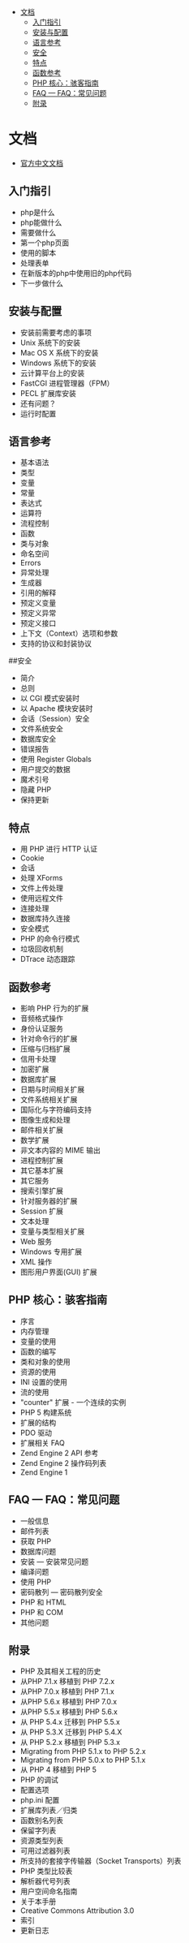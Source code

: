 <!-- TOC -->

- [文档](#文档)
    - [入门指引](#入门指引)
    - [安装与配置](#安装与配置)
    - [语言参考](#语言参考)
    - [安全](#安全)
    - [特点](#特点)
    - [函数参考](#函数参考)
    - [PHP 核心：骇客指南](#php-核心骇客指南)
    - [FAQ — FAQ：常见问题](#faq--faq常见问题)
    - [附录](#附录)

<!-- /TOC -->

# 文档

- [官方中文文档](https://secure.php.net/manual/zh/)

## 入门指引

- php是什么
- php能做什么
- 需要做什么
- 第一个php页面
- 使用的脚本
- 处理表单
- 在新版本的php中使用旧的php代码
- 下一步做什么


## 安装与配置

- 安装前需要考虑的事项
- Unix 系统下的安装
- Mac OS X 系统下的安装
- Windows 系统下的安装
- 云计算平台上的安装
- FastCGI 进程管理器（FPM）
- PECL 扩展库安装
- 还有问题？
- 运行时配置

## 语言参考

- 基本语法
- 类型
- 变量
- 常量
- 表达式
- 运算符
- 流程控制
- 函数
- 类与对象
- 命名空间
- Errors
- 异常处理
- 生成器
- 引用的解释
- 预定义变量
- 预定义异常
- 预定义接口
- 上下文（Context）选项和参数
- 支持的协议和封装协议

##安全

- 简介
- 总则
- 以 CGI 模式安装时
- 以 Apache 模块安装时
- 会话（Session）安全
- 文件系统安全
- 数据库安全
- 错误报告
- 使用 Register Globals
- 用户提交的数据
- 魔术引号
- 隐藏 PHP
- 保持更新

## 特点

- 用 PHP 进行 HTTP 认证
- Cookie
- 会话
- 处理 XForms
- 文件上传处理
- 使用远程文件
- 连接处理
- 数据库持久连接
- 安全模式
- PHP 的命令行模式
- 垃圾回收机制
- DTrace 动态跟踪

## 函数参考

- 影响 PHP 行为的扩展
- 音频格式操作
- 身份认证服务
- 针对命令行的扩展
- 压缩与归档扩展
- 信用卡处理
- 加密扩展
- 数据库扩展
- 日期与时间相关扩展
- 文件系统相关扩展
- 国际化与字符编码支持
- 图像生成和处理
- 邮件相关扩展
- 数学扩展
- 非文本内容的 MIME 输出
- 进程控制扩展
- 其它基本扩展
- 其它服务
- 搜索引擎扩展
- 针对服务器的扩展
- Session 扩展
- 文本处理
- 变量与类型相关扩展
- Web 服务
- Windows 专用扩展
- XML 操作
- 图形用户界面(GUI) 扩展

## PHP 核心：骇客指南

- 序言
- 内存管理
- 变量的使用
- 函数的编写
- 类和对象的使用
- 资源的使用
- INI 设置的使用
- 流的使用
- "counter" 扩展 - 一个连续的实例
- PHP 5 构建系统
- 扩展的结构
- PDO 驱动
- 扩展相关 FAQ
- Zend Engine 2 API 参考
- Zend Engine 2 操作码列表
- Zend Engine 1

## FAQ — FAQ：常见问题

- 一般信息
- 邮件列表
- 获取 PHP
- 数据库问题
- 安装 — 安装常见问题
- 编译问题
- 使用 PHP
- 密码散列 — 密码散列安全
- PHP 和 HTML
- PHP 和 COM
- 其他问题

## 附录

- PHP 及其相关工程的历史
- 从PHP 7.1.x 移植到 PHP 7.2.x
- 从PHP 7.0.x 移植到 PHP 7.1.x
- 从PHP 5.6.x 移植到 PHP 7.0.x
- 从PHP 5.5.x 移植到 PHP 5.6.x
- 从 PHP 5.4.x 迁移到 PHP 5.5.x
- 从 PHP 5.3.X 迁移到 PHP 5.4.X
- 从 PHP 5.2.x 移植到 PHP 5.3.x
- Migrating from PHP 5.1.x to PHP 5.2.x
- Migrating from PHP 5.0.x to PHP 5.1.x
- 从 PHP 4 移植到 PHP 5
- PHP 的调试
- 配置选项
- php.ini 配置
- 扩展库列表／归类
- 函数别名列表
- 保留字列表
- 资源类型列表
- 可用过滤器列表
- 所支持的套接字传输器（Socket Transports）列表
- PHP 类型比较表
- 解析器代号列表
- 用户空间命名指南
- 关于本手册
- Creative Commons Attribution 3.0
- 索引
- 更新日志